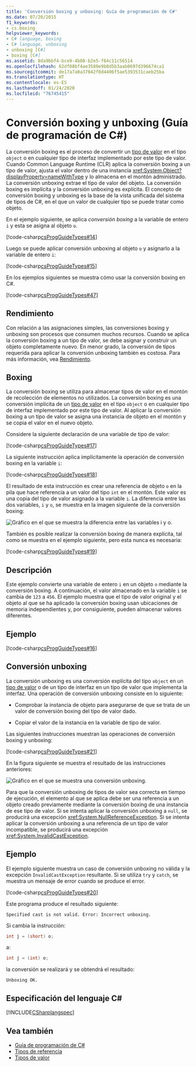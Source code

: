 ```yaml
---
title: 'Conversión boxing y unboxing: Guía de programación de C#'
ms.date: 07/20/2015
f1_keywords:
- cs.boxing
helpviewer_keywords:
- C# language, boxing
- C# language, unboxing
- unboxing [C#]
- boxing [C#]
ms.assetid: 8da9bbf4-bce9-4b08-b2e5-f64c11c56514
ms.openlocfilehash: 62df08bf4ae3580e9b8d5b3aab0697d396674ca1
ms.sourcegitcommit: de17a7a0a37042f0d4406f5ae5393531caeb25ba
ms.translationtype: HT
ms.contentlocale: es-ES
ms.lasthandoff: 01/24/2020
ms.locfileid: "76745415"
---
```

# <a name="boxing-and-unboxing-c-programming-guide"></a>Conversión boxing y unboxing (Guía de programación de C#)

La conversión boxing es el proceso de convertir un [tipo de valor](../../language-reference/builtin-types/value-types.md) en el tipo `object` o en cualquier tipo de interfaz implementado por este tipo de valor. Cuando Common Language Runtime (CLR) aplica la conversión boxing a un tipo de valor, ajusta el valor dentro de una instancia <xref:System.Object?displayProperty=nameWithType> y lo almacena en el montón administrado. La conversión unboxing extrae el tipo de valor del objeto. La conversión boxing es implícita y la conversión unboxing es explícita. El concepto de conversión boxing y unboxing es la base de la vista unificada del sistema de tipos de C#, en el que un valor de cualquier tipo se puede tratar como objeto.

En el ejemplo siguiente, se aplica *conversión boxing* a la variable de entero `i` y esta se asigna al objeto `o`.

[!code-csharp[csProgGuideTypes#14](~/samples/snippets/csharp/VS_Snippets_VBCSharp/CsProgGuideTypes/CS/Class1.cs#14)]

Luego se puede aplicar conversión unboxing al objeto `o` y asignarlo a la variable de entero `i`:

[!code-csharp[csProgGuideTypes#15](~/samples/snippets/csharp/VS_Snippets_VBCSharp/CsProgGuideTypes/CS/Class1.cs#15)]

En los ejemplos siguientes se muestra cómo usar la conversión boxing en C#.

[!code-csharp[csProgGuideTypes#47](~/samples/snippets/csharp/VS_Snippets_VBCSharp/CsProgGuideTypes/CS/Class1.cs#47)]

## <a name="performance"></a>Rendimiento

Con relación a las asignaciones simples, las conversiones boxing y unboxing son procesos que consumen muchos recursos. Cuando se aplica la conversión boxing a un tipo de valor, se debe asignar y construir un objeto completamente nuevo. En menor grado, la conversión de tipos requerida para aplicar la conversión unboxing también es costosa. Para más información, vea [Rendimiento](../../../framework/performance/performance-tips.md).

## <a name="boxing"></a>Boxing

La conversión boxing se utiliza para almacenar tipos de valor en el montón de recolección de elementos no utilizados. La conversión boxing es una conversión implícita de un [tipo de valor](../../language-reference/builtin-types/value-types.md) en el tipo `object` o en cualquier tipo de interfaz implementado por este tipo de valor. Al aplicar la conversión boxing a un tipo de valor se asigna una instancia de objeto en el montón y se copia el valor en el nuevo objeto.

Considere la siguiente declaración de una variable de tipo de valor:

[!code-csharp[csProgGuideTypes#17](~/samples/snippets/csharp/VS_Snippets_VBCSharp/CsProgGuideTypes/CS/Class1.cs#17)]

La siguiente instrucción aplica implícitamente la operación de conversión boxing en la variable `i`:

[!code-csharp[csProgGuideTypes#18](~/samples/snippets/csharp/VS_Snippets_VBCSharp/CsProgGuideTypes/CS/Class1.cs#18)]

El resultado de esta instrucción es crear una referencia de objeto `o` en la pila que hace referencia a un valor del tipo `int` en el montón. Este valor es una copia del tipo de valor asignado a la variable `i`. La diferencia entre las dos variables, `i` y `o`, se muestra en la imagen siguiente de la conversión boxing:

![Gráfico en el que se muestra la diferencia entre las variables i y o.](./media/boxing-and-unboxing/boxing-operation-i-o-variables.gif)

También es posible realizar la conversión boxing de manera explícita, tal como se muestra en el ejemplo siguiente, pero esta nunca es necesaria:

[!code-csharp[csProgGuideTypes#19](~/samples/snippets/csharp/VS_Snippets_VBCSharp/CsProgGuideTypes/CS/Class1.cs#19)]

## <a name="description"></a>Descripción

Este ejemplo convierte una variable de entero `i` en un objeto `o` mediante la conversión boxing. A continuación, el valor almacenado en la variable `i` se cambia de `123` a `456`. El ejemplo muestra que el tipo de valor original y el objeto al que se ha aplicado la conversión boxing usan ubicaciones de memoria independientes y, por consiguiente, pueden almacenar valores diferentes.

## <a name="example"></a>Ejemplo

[!code-csharp[csProgGuideTypes#16](~/samples/snippets/csharp/VS_Snippets_VBCSharp/CsProgGuideTypes/CS/Class1.cs#16)]

## <a name="unboxing"></a>Conversión unboxing

La conversión unboxing es una conversión explícita del tipo `object` en un [tipo de valor](../../language-reference/builtin-types/value-types.md) o de un tipo de interfaz en un tipo de valor que implementa la interfaz. Una operación de conversión unboxing consiste en lo siguiente:

- Comprobar la instancia de objeto para asegurarse de que se trata de un valor de conversión boxing del tipo de valor dado.

- Copiar el valor de la instancia en la variable de tipo de valor.

Las siguientes instrucciones muestran las operaciones de conversión boxing y unboxing:

[!code-csharp[csProgGuideTypes#21](~/samples/snippets/csharp/VS_Snippets_VBCSharp/CsProgGuideTypes/CS/Class1.cs#21)]

En la figura siguiente se muestra el resultado de las instrucciones anteriores:

![Gráfico en el que se muestra una conversión unboxing.](./media/boxing-and-unboxing/unboxing-conversion-operation.gif)

Para que la conversión unboxing de tipos de valor sea correcta en tiempo de ejecución, el elemento al que se aplica debe ser una referencia a un objeto creado previamente mediante la conversión boxing de una instancia de ese tipo de valor. Si se intenta aplicar la conversión unboxing a `null`, se producirá una excepción <xref:System.NullReferenceException>. Si se intenta aplicar la conversión unboxing a una referencia de un tipo de valor incompatible, se producirá una excepción <xref:System.InvalidCastException>.

## <a name="example"></a>Ejemplo

El ejemplo siguiente muestra un caso de conversión unboxing no válida y la excepción `InvalidCastException` resultante. Si se utiliza `try` y `catch`, se muestra un mensaje de error cuando se produce el error.

[!code-csharp[csProgGuideTypes#20](~/samples/snippets/csharp/VS_Snippets_VBCSharp/CsProgGuideTypes/CS/Class1.cs#20)]

Este programa produce el resultado siguiente:

`Specified cast is not valid. Error: Incorrect unboxing.`

Si cambia la instrucción:

```csharp
int j = (short) o;
```

a:

```csharp
int j = (int) o;
```

la conversión se realizará y se obtendrá el resultado:

`Unboxing OK.`

## <a name="c-language-specification"></a>Especificación del lenguaje C#

[!INCLUDE[CSharplangspec](~/includes/csharplangspec-md.md)]

## <a name="see-also"></a>Vea también

- [Guía de programación de C#](../index.md)
- [Tipos de referencia](../../language-reference/keywords/reference-types.md)
- [Tipos de valor](../../language-reference/builtin-types/value-types.md)
